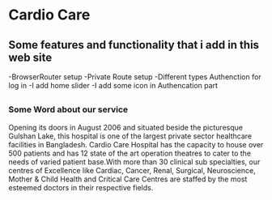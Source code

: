# Cardio Care

## Some  features and functionality that i add in this web site  
-BrowserRouter setup
-Private Route setup 
-Different types Authenction for log in
-I add home slider
-I add some icon in Authencation part

##

### Some Word about our service
Opening its doors in August 2006 and situated beside the picturesque Gulshan Lake, this hospital is one of the largest private sector healthcare facilities in Bangladesh. Cardio Care Hospital has the capacity to house over 500 patients and has 12 state of the art operation theatres to cater to the needs of varied patient base.With more than 30 clinical sub specialties, our centres of Excellence like Cardiac, Cancer, Renal, Surgical, Neuroscience, Mother & Child Health and Critical Care Centres are staffed by the most esteemed doctors in their respective fields. 

